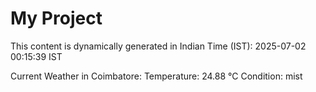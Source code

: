 # My Project

This content is dynamically generated in Indian Time (IST): 2025-07-02 00:15:39 IST


Current Weather in Coimbatore:
Temperature: 24.88 °C
Condition: mist
